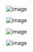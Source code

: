 ![image](https://github.com/gauravxlokhande/AllAbout-MuleSoft/assets/119065314/b4c6e80c-890f-4e51-9b79-6201ca2618c7)

![image](https://github.com/gauravxlokhande/AllAbout-MuleSoft/assets/119065314/a59f4e5b-5a0d-464e-be3c-f9ff24c66bdf)

![image](https://github.com/gauravxlokhande/AllAbout-MuleSoft/assets/119065314/f10ea6d5-10b5-431c-8dfd-1adeea8c4d8a)

![image](https://github.com/gauravxlokhande/AllAbout-MuleSoft/assets/119065314/df8d6668-504d-4481-af15-c45b5834134d)
